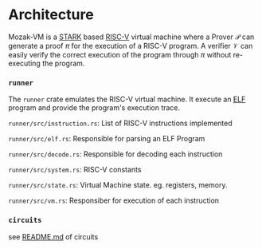 # Architecture

Mozak-VM is a [STARK] based [RISC-V] virtual machine where a Prover $\mathcal{P}$ can generate a proof $\pi$ for the execution of a RISC-V program. A verifier $\mathcal{V}$ can easily verify the correct execution of the program through $\pi$ without re-executing the program.


### `runner`

The `runner` crate emulates the RISC-V virtual machine. It execute an [ELF] program and provide the program's execution trace.

`runner/src/instruction.rs`: List of RISC-V instructions implemented

`runner/src/elf.rs`: Responsible for parsing an ELF Program

`runner/src/decode.rs`: Responsible for decoding each instruction

`runner/src/system.rs`: RISC-V constants

`runner/src/state.rs`: Virtual Machine state. eg. registers, memory.

`runner/src/vm.rs`: Responsiber for execution of each instruction

### `circuits`

see [README.md](/circuits/README.md) of circuits






[STARK]: https://eprint.iacr.org/2018/046
[RISC-V]: https://riscv.org/technical/specifications/
[ELF]: https://en.wikipedia.org/wiki/Executable_and_Linkable_Format